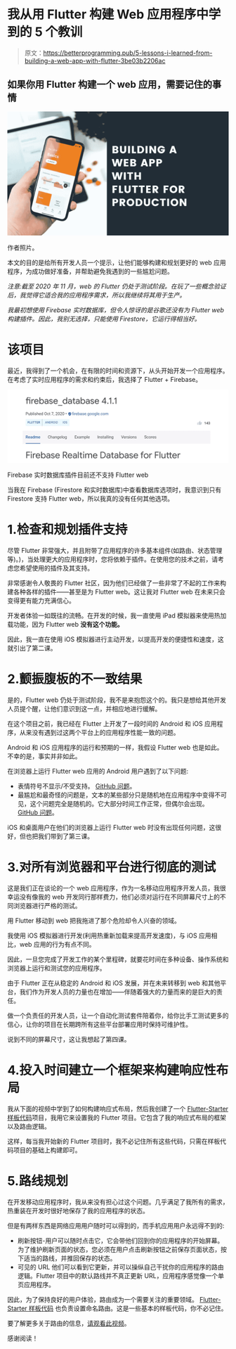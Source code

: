 # 我从用 Flutter 构建 Web 应用程序中学到的 5 个教训

> 原文：<https://betterprogramming.pub/5-lessons-i-learned-from-building-a-web-app-with-flutter-3be03b2206ac>

## 如果你用 Flutter 构建一个 web 应用，需要记住的事情

![](img/d241d5ae22023c405811a30ddc1ff2d5.png)

作者照片。

本文的目的是给所有开发人员一个提示，让他们能够构建和规划更好的 web 应用程序，为成功做好准备，并帮助避免我遇到的一些尴尬问题。

*注意:截至 2020 年 11 月，web 的 Flutter 仍处于测试阶段。在玩了一些概念验证后，我觉得它适合我的应用程序需求，所以我继续将其用于生产。*

*我最初想使用 Firebase 实时数据库，但令人惊讶的是谷歌还没有为 Flutter web 构建插件。因此，我别无选择，只能使用 Firestore，它运行得相当好。*

# 该项目

最近，我得到了一个机会，在有限的时间和资源下，从头开始开发一个应用程序。在考虑了实时应用程序的需求和约束后，我选择了 Flutter + Firebase。

![](img/805c277a50003aedf3fd7dda45393a71.png)

Firebase 实时数据库插件目前还不支持 Flutter web

当我在 Firebase (Firestore 和实时数据库)中查看数据库选项时，我意识到只有 Firestore 支持 Flutter web，所以我真的没有任何其他选项。

# 1.检查和规划插件支持

尽管 Flutter 非常强大，并且附带了应用程序的许多基本组件(如路由、状态管理等)。)，当处理更大的应用程序时，您将依赖于插件。在使用您的技术之前，请考虑您希望使用的插件及其支持。

非常感谢令人敬畏的 Flutter 社区，因为他们已经做了一些非常了不起的工作来构建各种各样的插件——甚至是为 Flutter web。这让我对 Flutter web 在未来只会变得更有能力充满信心。

开发者体验一如既往的流畅。在开发的时候，我一直使用 iPad 模拟器来使用热加载功能，因为 Flutter web **没有这个功能。**

因此，我一直在使用 iOS 模拟器进行主动开发，以提高开发的便捷性和速度，这就引出了第二课。

# 2.颤振腹板的不一致结果

是的，Flutter web 仍处于测试阶段，我不是来抱怨这个的。我只是想给其他开发人员提个醒，让他们意识到这一点，并相应地进行缓解。

在这个项目之前，我已经在 Flutter 上开发了一段时间的 Android 和 iOS 应用程序，从来没有遇到过这两个平台上的应用程序性能一致的问题。

Android 和 iOS 应用程序的运行和预期的一样，我假设 Flutter web 也是如此。不幸的是，事实并非如此。

在浏览器上运行 Flutter web 应用的 Android 用户遇到了以下问题:

*   表情符号不显示/不受支持。 [GitHub 问题](https://github.com/flutter/flutter/issues/45947)。
*   最尴尬和最奇怪的问题是，文本的某些部分只是随机地在应用程序中变得不可见，这个问题完全是随机的。它大部分时间工作正常，但偶尔会出现。 [GitHub 问题](https://github.com/flutter/flutter/issues/64904)。

iOS 和桌面用户在他们的浏览器上运行 Flutter web 时没有出现任何问题，这很好，但也把我们带到了第三课。

# 3.对所有浏览器和平台进行彻底的测试

这是我们正在谈论的一个 web 应用程序，作为一名移动应用程序开发人员，我很幸运没有像我的 web 开发同行那样费力，他们必须对运行在不同屏幕尺寸上的不同浏览器进行严格的测试。

用 Flutter 移动到 web 把我拖进了那个危险却令人兴奋的领域。

我使用 iOS 模拟器进行开发(利用热重新加载来提高开发速度)，与 iOS 应用相比，web 应用的行为有点不同。

因此，一旦您完成了开发工作的某个里程碑，就要花时间在多种设备、操作系统和浏览器上运行和测试您的应用程序。

由于 Flutter 正在从稳定的 Android 和 iOS 发展，并在未来转移到 web 和其他平台，我们作为开发人员的力量也在增加——伴随着强大的力量而来的是巨大的责任。

做一个负责任的开发人员，让一个自动化测试套件陪着你，给你比手工测试更多的信心，让你的项目在长期跨所有这些平台部署应用时保持可维护性。

说到不同的屏幕尺寸，这让我想起了第四课。

# 4.投入时间建立一个框架来构建响应性布局

我从下面的视频中学到了如何构建响应式布局，然后我创建了一个 [Flutter-Starter 样板代码](https://github.com/devDeejay/FlutterStarterProject)项目，我用它来设置我的 Flutter 项目。它包含了我的响应式布局的框架以及路由逻辑。

这样，每当我开始新的 Flutter 项目时，我不必记住所有这些代码，只需在样板代码项目的基础上构建即可。

# 5.路线规划

在开发移动应用程序时，我从来没有担心过这个问题。几乎满足了我所有的需求，热重装在开发时很好地保存了我的应用程序的状态。

但是有两样东西是网络应用用户随时可以得到的，而手机应用用户永远得不到的:

*   刷新按钮-用户可以随时点击它，它会带他们回到你的应用程序的开始屏幕。为了维护刷新页面的状态，您必须在用户点击刷新按钮之前保存页面状态，按下适当的路线，并推回保存的状态。
*   可见的 URL 他们可以看到它更新，并可以操纵自己干扰你的应用程序的路由逻辑。Flutter 项目中的默认路线并不真正更新 URL，应用程序感觉像一个单页应用程序。

因此，为了保持良好的用户体验，路由成为一个需要关注的重要领域。 [Flutter-Starter 样板代码](https://github.com/devDeejay/FlutterStarterProject) 也负责设置命名路由。这是一些基本的样板代码，你不必记住。

要了解更多关于路由的信息，[请观看此视频](https://www.youtube.com/watch?v=YXDFlpdpp3g)。

感谢阅读！